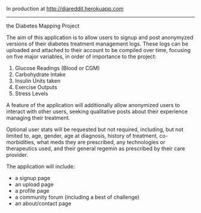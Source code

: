 
In production at http://diareddit.herokuapp.com

-------------------------------------------------------

the Diabetes Mapping Project

The aim of this application is to allow users to signup and post anonymyzed versions of their diabetes treatment management logs.  These logs can be uploaded and attached to their account to be compiled over time, focusing on five major variables, in order of importance to the project:

1.  Glucose Readings (Blood or CGM)
2.  Carbohydrate Intake
3.  Insulin Units taken
4.  Exercise Outputs
5.  Stress Levels

A feature of the application will additionally allow anonymized users to interact with other users, seeking qualitative posts about their experience managing their treatment.

Optional user stats will be requested but not required, including, but not limited to, age, gender, age at diagnosis, history of treatment, co-morbidities, what meds they are prescribed, any technologies or therapeutics used, and their general regemin as prescribed by their care provider.

The application will include:

* a signup page
* an upload page
* a profile page
* a community forum (including a best of challenge)
* an about/contact page
